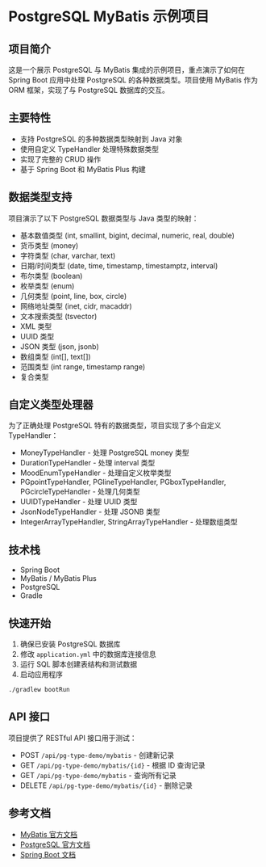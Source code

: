 


          
# PostgreSQL MyBatis 示例项目

## 项目简介

这是一个展示 PostgreSQL 与 MyBatis 集成的示例项目，重点演示了如何在 Spring Boot 应用中处理 PostgreSQL 的各种数据类型。项目使用 MyBatis 作为 ORM 框架，实现了与 PostgreSQL 数据库的交互。

## 主要特性

- 支持 PostgreSQL 的多种数据类型映射到 Java 对象
- 使用自定义 TypeHandler 处理特殊数据类型
- 实现了完整的 CRUD 操作
- 基于 Spring Boot 和 MyBatis Plus 构建

## 数据类型支持

项目演示了以下 PostgreSQL 数据类型与 Java 类型的映射：

- 基本数值类型 (int, smallint, bigint, decimal, numeric, real, double)
- 货币类型 (money)
- 字符类型 (char, varchar, text)
- 日期/时间类型 (date, time, timestamp, timestamptz, interval)
- 布尔类型 (boolean)
- 枚举类型 (enum)
- 几何类型 (point, line, box, circle)
- 网络地址类型 (inet, cidr, macaddr)
- 文本搜索类型 (tsvector)
- XML 类型
- UUID 类型
- JSON 类型 (json, jsonb)
- 数组类型 (int[], text[])
- 范围类型 (int range, timestamp range)
- 复合类型

## 自定义类型处理器

为了正确处理 PostgreSQL 特有的数据类型，项目实现了多个自定义 TypeHandler：

- MoneyTypeHandler - 处理 PostgreSQL money 类型
- DurationTypeHandler - 处理 interval 类型
- MoodEnumTypeHandler - 处理自定义枚举类型
- PGpointTypeHandler, PGlineTypeHandler, PGboxTypeHandler, PGcircleTypeHandler - 处理几何类型
- UUIDTypeHandler - 处理 UUID 类型
- JsonNodeTypeHandler - 处理 JSONB 类型
- IntegerArrayTypeHandler, StringArrayTypeHandler - 处理数组类型

## 技术栈

- Spring Boot
- MyBatis / MyBatis Plus
- PostgreSQL
- Gradle

## 快速开始

1. 确保已安装 PostgreSQL 数据库
2. 修改 `application.yml` 中的数据库连接信息
3. 运行 SQL 脚本创建表结构和测试数据
4. 启动应用程序

```bash
./gradlew bootRun
```

## API 接口

项目提供了 RESTful API 接口用于测试：

- POST `/api/pg-type-demo/mybatis` - 创建新记录
- GET `/api/pg-type-demo/mybatis/{id}` - 根据 ID 查询记录
- GET `/api/pg-type-demo/mybatis` - 查询所有记录
- DELETE `/api/pg-type-demo/mybatis/{id}` - 删除记录

## 参考文档

* [MyBatis 官方文档](https://mybatis.org/spring-boot-starter/mybatis-spring-boot-autoconfigure/)
* [PostgreSQL 官方文档](https://www.postgresql.org/docs/)
* [Spring Boot 文档](https://docs.spring.io/spring-boot/docs/current/reference/html/)
